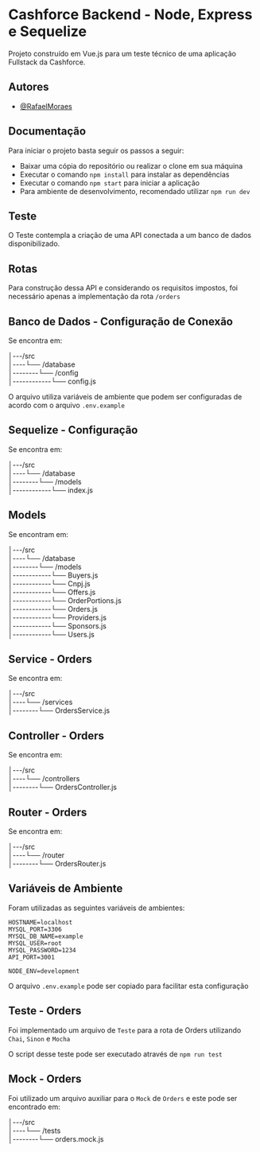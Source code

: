 
# Cashforce Backend - Node, Express e Sequelize

Projeto construído em Vue.js para um teste técnico de uma aplicação Fullstack da Cashforce.


## Autores

- [@RafaelMoraes](https://www.github.com/rafarello)


## Documentação

Para iniciar o projeto basta seguir os passos a seguir:

- Baixar uma cópia do repositório ou realizar o clone em sua máquina
- Executar o comando `npm install` para instalar as dependências
- Executar o comando `npm start` para iniciar a aplicação
- Para ambiente de desenvolvimento, recomendado utilizar `npm run dev`

## Teste

O Teste contempla a criação de uma API conectada a um banco de dados disponibilizado.

## Rotas

Para construção dessa API e considerando os requisitos impostos, foi necessário apenas a implementação da rota `/orders`
## Banco de Dados - Configuração de Conexão

 Se encontra em:

│---/src</br>
│----└── /database</br> 
│--------└── /config</br>
│------------└── config.js</br>

O arquivo utiliza variáveis de ambiente que podem ser configuradas de acordo com o arquivo `.env.example`

## Sequelize - Configuração

Se encontra em:

│---/src</br>
│----└── /database</br> 
│--------└── /models</br>
│------------└── index.js</br>

## Models

Se encontram em:

│---/src</br>
│----└── /database</br> 
│--------└── /models</br>
│------------└── Buyers.js</br>
│------------└── Cnpj.js</br>
│------------└── Offers.js</br>
│------------└── OrderPortions.js</br>
│------------└── Orders.js</br>
│------------└── Providers.js</br>
│------------└── Sponsors.js</br>
│------------└── Users.js</br>

## Service - Orders

Se encontra em: 

│---/src</br>
│----└── /services</br> 
│--------└── OrdersService.js</br>

## Controller - Orders

Se encontra em:

│---/src</br>
│----└── /controllers</br> 
│--------└── OrdersController.js</br>

## Router - Orders

Se encontra em:

│---/src</br>
│----└── /router</br> 
│--------└── OrdersRouter.js</br>


## Variáveis de Ambiente

Foram utilizadas as seguintes variáveis de ambientes:

```
HOSTNAME=localhost
MYSQL_PORT=3306
MYSQL_DB_NAME=example
MYSQL_USER=root
MYSQL_PASSWORD=1234
API_PORT=3001

NODE_ENV=development

```

O arquivo `.env.example` pode ser copiado para facilitar esta configuração

## Teste - Orders

Foi implementado um arquivo de `Teste` para a rota de Orders utilizando `Chai`, `Sinon` e `Mocha`

O script desse teste pode ser executado através de `npm run test`

## Mock - Orders

Foi utilizado um arquivo auxiliar para o `Mock` de `Orders` e este pode ser encontrado em:

│---/src</br>
│----└── /tests</br> 
│--------└── orders.mock.js</br>
